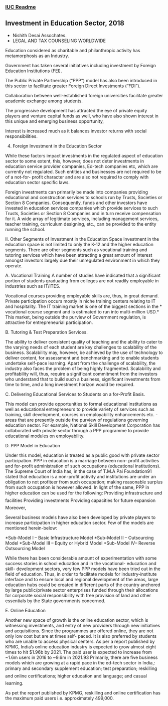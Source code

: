 ### [IUC Readme](./README.md)

## Investment in Education Sector, 2018
- Nishith Desai Assochates.
- LEGAL AND TAX COUNSELING WORLDWIDE

Education considered as charitable and philanthropic activity has metamorphosis as an Industry.

Government has taken several initiatives including investment by Foreign Education Institutions (FEI). 

The Public Private Partnership (“PPP”) model has also been introduced in this sector to facilitate greater Foreign Direct Investments (“FDI”). 

Collaboration between well-established foreign universities facilitate greater academic exchange among students. 

The progressive development has attracted the eye of private equity players and venture capital funds as well, who have also shown interest in this unique and emerging business opportunity, 

Interest is increased much as it balances investor returns with social responsibilities.


4. Foreign Investment in the Education Sector

While these factors impact investments in the regulated aspect of education sector to some extent, this, however, does not deter investments in education service provider companies, Ed-tech companies etc, which are currently not regulated. Such entities and businesses are not required to be of a not-for- profit character and are also not required to comply with education sector specific laws.

Foreign investments can primarily be made into companies providing educational and construction services to schools run by Trusts, Societies or Section 8 Companies. Consequently, funds and other investors have invested in education services companies which provide services to such Trusts, Societies or Section 8 Companies and in turn receive compensation for it. A wide array of legitimate services, including management services, teacher training, curriculum designing, etc., can be provided to the entity running the school.

II. Other Segments of Investment in the Education Space Investment in the education space is not limited to only the K-12 and the higher education segments. There are other segments such as vocational training and tutoring services which have been attracting a great amount of interest amongst investors largely due their unregulated environment in which they operate.

A. Vocational Training A number of studies have indicated that a significant portion of students graduating from colleges are not readily employable in industries such as IT/ITES.

Vocational courses providing employable skills are, thus, in great demand. Private participation occurs mostly in niche training centers relating to IT and hospitality. The IT training market is one of the biggest sections in the * vocational course segment and is estimated to run into multi-million USD.* This market, being outside the purview of Government regulation, is attractive for entrepreneurial participation.

B. Tutoring & Test Preparation Services.

The ability to deliver consistent quality of teaching and the ability to cater to the varying needs of each student are key challenges to scalability of the business. Scalability may, however, be achieved by the use of technology to deliver content, for assessment and benchmarking and to enable students undertake self-pace learning. Apart from the challenge of scalability, the industry also faces the problem of being highly fragmented. Scalability and profitability will, thus, require a significant commitment from the investors who understand that to build such a business, significant investments from time to time, and a long investment horizon would be required.

C. Delivering Educational Services to Students on a for-Profit Basis.

This model can provide opportunities to formal educational institutions as well as educational entrepreneurs to provide variety of services such as training, skill development, courses on employability enhancements etc. - areas that are presently outside the purview of regulations governing education sector. 
For example, National Skill Development Corporation has collaborated with private sector through a PPP programme to provide educational modules on employability. 

D. PPP Model in Education

Under this model, education is treated as a public good with private sector participation. PPP in education is a marriage between non- profit activities and for-profit administration of such occupations (educational institutions). 
The Supreme Court of India has, in the case of T.M.A Pai Foundation91 stated that education is a non-profit activity and institutions are under an obligation to not profiteer from such occupation; making reasonable surplus from such occupation is however allowed.
In light of the same, PPP in higher education can be used for the following: Providing infrastructure and facilities Providing investments Providing capacities for future expansion Moreover, 

Several business models have also been developed by private players to increase participation in higher education sector. Few of the models are mentioned herein-below: 

*Sub-Model I – Basic Infrastructure Model
*Sub-Model II – Outsourcing Model
*Sub-Model III – Equity or Hybrid Model
*Sub-Model IV– Reverse Outsourcing Model

While there has been considerable amount of experimentation with some success stories in school education and in the vocational- education and skill- development sectors, very few PPP models have been tried out in the field of education. Thus, in order to facilitate models for industry-institute interface and to ensure local and regional development of the areas, large education hubs could be created in different parts of the country anchored by large public/private sector enterprises funded through their allocations for corporate social responsibility with free provision of land and other essentials by the State governments concerned.


E. Online Education 

Another new space of growth is the online education sector, 
which is witnessing investments, and entry of new providers through new initiatives and acquisitions.
Since the programmes are offered online, they are not only low cost but are at times self- paced. 
It is also preferred by students who are unable to access physical centers.
As per a report published by KPMG, India’s online education industry is expected to grow almost eight times to hit $1.96b by 2021.
The paid user is expected to increase from ~1.6m users in 2016 to ~9.6m in 2021.93 Primarily, there are five business models which are growing at a rapid pace in the ed-tech sector in India,: 
primary and secondary supplement education; 
test preparation; 
reskilling and online certifications;
higher education and language; and 
casual learning.

As pet the report published by KPMG, reskilling and online certification has the maximum paid users i.e. approximately 499,000.

